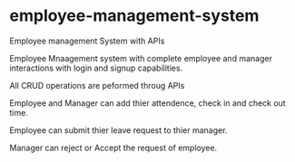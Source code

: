 # employee-management-system
Employee management System with APIs


Employee Mnaagement system with complete employee and manager interactions with login and signup capabilities.

All CRUD operations are peformed throug APIs

Employee and Manager can add thier attendence, check in and check out time.

Employee can submit thier leave request to thier manager.

Manager can reject or Accept the request of employee.
